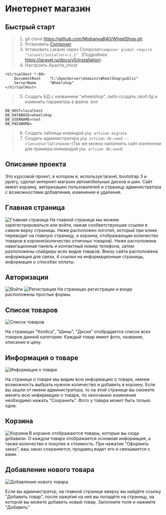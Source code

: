 Инетернет магазин
===========================
Быстрый старт
---------------------------
>1. git clone https://github.com/Mishanya840/WheelShop.git
>2. Установить [Composer](https://getcomposer.org/)
>3. Установить Laravel через Composer``` composer global require "laravel/installer=~1.1"  ```
(Подробнее https://laravel.ru/docs/v5/installation)
>4. Настроить Apache_vhost
```
<VirtualHost *:80>
    DocumentRoot    "C:\OpenServer\domains\WheelShop\public"
    ServerName      "Wheelshop"
</VirtualHost>
```
>5. Создать БД с названием "wheelshop", либо создать своб бд и изменить параметры в файле .evn
```
DB_HOST=localhost
DB_DATABASE=wheelshop
DB_USERNAME=root
DB_PASSWORD=
```
>6. Создать таблицы командой ```php artisan migrate```
>7. Создать администратора ```php artisan db:seed --class=UserTableSeeder```(Так же можно наполнить сайт контентом для примера коммандой ```php artisan db:seed```)

Описание проекта
---------------------------
Это курсовой проект, в котором я, используя laravel, bootstrap 3 и jquery, сделал интернет-магазин автомобильных дисков и шин. Сайт имеет корзину, авторизацию пользователей и страницу администратора с возможностями добавления, изменения и удаления.

Главная страница
---------------------------
![Главная страница](public/image/readme/main.jpg "Главная страница")
На главной странице мы можем зарегестрироваться или войти, нажав сообветствуюшие ссылки в самом верху страницы. Ниже расположен логотип, который при клике переводит на главную страницу, и корзина, отображающая количество товаров в корзине(количество отличных товаров).
Ниже расположена навигационная панель и контактный номер телефона, затем разположены слайдеры всех видов товаров.
Внизу сайта расположена информация для связи, 4 ссылки на информационные страницы, информация о способах оплаты.

Авторизация
---------------------------
![Войти](public/image/readme/login.jpg "Войти")
![Регистрация](public/image/readme/registration.jpg "Регистрация")
На страницах регистрации и входи расположены простые формы.

Список товаров
---------------------------
![Список товаров](public/image/readme/list.jpg "Список товаров")

На страницах "Колёса", "Шины", "Диски" отобрадается список всех товаров данной категории. Каждый товар имеет фото, название, описание и цену.

Информация о товаре
---------------------------
![Информация о товаре](public/image/readme/item.jpg "Информация о товаре")

На странице о товаре мы видим всю информацию о товаре, имеем возможность выбрать нужное количество и добавить в корзину. Если вы зашли от имени администратора, то на этой странице вы сможете менять всю инфирмацию о товаре, по окончанию изменения необходимо нажать "Сохранить".
Фото у товара может быть только одна.

Корзина
---------------------------
![Корзина](public/image/readme/cart.jpg "Корзина")
В корзине отображаются товары, которые вы сюда добавили. О каждом товаре отображается основная информация, а также количество к покупке и стоимость.
При нажатии "Оформить заказ", ваш заказ сохраняется, продавец видет его и связывается с вами.

Добавление нового товара
---------------------------
![Добавление нового товара](public/image/readme/addItem.jpg "Добавление нового товара")

Если вы администратор, на главной странице вверху вы найдёте ссылку "Добавить товар", после нажатия на неё вы попадёте на страницу, на которой вы можете добавить новый товар. Заполните поля и нажмите "Добавить"
